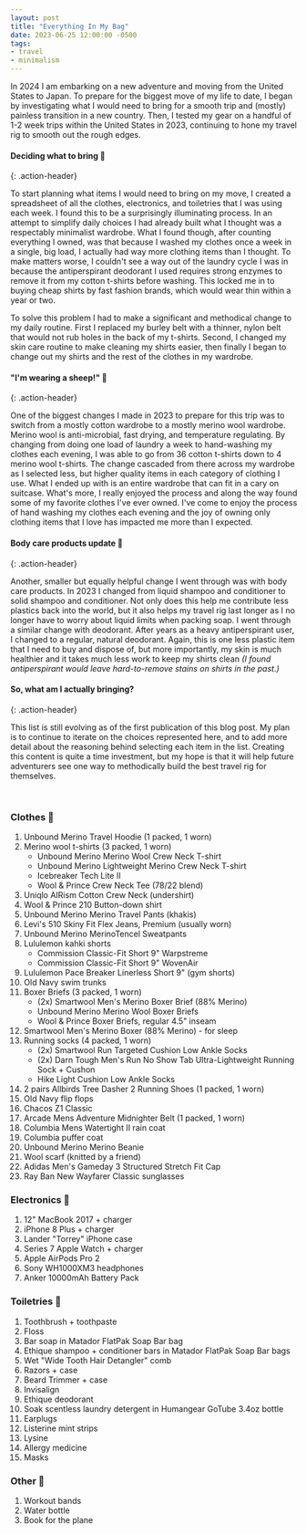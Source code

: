 ```yaml
---
layout: post
title: "Everything In My Bag"
date: 2023-06-25 12:00:00 -0500
tags:
- travel
- minimalism
---
```


In 2024 I am embarking on a new adventure and moving from the United States to Japan. To prepare for the biggest move of my life to date, I began by investigating what I would need to bring for a smooth trip and (mostly) painless transition in a new country. Then, I tested my gear on a handful of 1-2 week trips within the United States in 2023, continuing to hone my travel rig to smooth out the rough edges.

#### Deciding what to bring 🤔
{: .action-header}

To start planning what items I would need to bring on my move, I created a spreadsheet of all the clothes, electronics, and toiletries that I was using each week. I found this to be a surprisingly illuminating process. In an attempt to simplify daily choices I had already built what I thought was a respectably minimalist wardrobe. What I found though, after counting everything I owned, was that because I washed my clothes once a week in a single, big load, I actually had way more clothing items than I thought. To make matters worse, I couldn't see a way out of the laundry cycle I was in because the antiperspirant deodorant I used requires strong enzymes to remove it from my cotton t-shirts before washing. This locked me in to buying cheap shirts by fast fashion brands, which would wear thin within a year or two.

To solve this problem I had to make a significant and methodical change to my daily routine. First I replaced my burley belt with a thinner, nylon belt that would not rub holes in the back of my t-shirts. Second, I changed my skin care routine to make cleaning my shirts easier, then finally I began to change out my shirts and the rest of the clothes in my wardrobe.

#### "I'm wearing a sheep!" 🐑
{: .action-header}

One of the biggest changes I made in 2023 to prepare for this trip was to switch from a mostly cotton wardrobe to a mostly merino wool wardrobe. Merino wool is anti-microbial, fast drying, and temperature regulating. By changing from doing one load of laundry a week to hand-washing my clothes each evening, I was able to go from 36 cotton t-shirts down to 4 merino wool t-shirts. The change cascaded from there across my wardrobe as I selected less, but higher quality items in each category of clothing I use. What I ended up with is an entire wardrobe that can fit in a cary on suitcase. What's more, I really enjoyed the process and along the way found some of my favorite clothes I've ever owned. I've come to enjoy the process of hand washing my clothes each evening and the joy of owning only clothing items that I love has impacted me more than I expected.

#### Body care products update 🧼
{: .action-header}

Another, smaller but equally helpful change I went through was with body care products. In 2023 I changed from liquid shampoo and conditioner to solid shampoo and conditioner. Not only does this help me contribute less plastics back into the world, but it also helps my travel rig last longer as I no longer have to worry about liquid limits when packing soap. I went through a similar change with deodorant. After years as a heavy antiperspirant user, I changed to a regular, natural deodorant. Again, this is one less plastic item that I need to buy and dispose of, but more importantly, my skin is much healthier and it takes much less work to keep my shirts clean *(I found antiperspirant would leave hard-to-remove stains on shirts in the past.)*

#### So, what am I actually bringing?
{: .action-header}

This list is still evolving as of the first publication of this blog post. My plan is to continue to iterate on the choices represented here, and to add more detail about the reasoning behind selecting each item in the list. Creating this content is quite a time investment, but my hope is that it will help future adventurers see one way to methodically build the best travel rig for themselves.

<br/>

### Clothes 👕
1. Unbound Merino Travel Hoodie (1 packed, 1 worn)
2. Merino wool t-shirts (3 packed, 1 worn)
	* Unbound Merino Merino Wool Crew Neck T-shirt
	* Unbound Merino Lightweight Merino Crew Neck T-shirt
	* Icebreaker Tech Lite II
	* Wool & Prince Crew Neck Tee (78/22 blend)
3. Uniqlo AIRism Cotton Crew Neck (undershirt)
4. Wool & Prince 210 Button-down shirt
5. Unbound Merino Merino Travel Pants (khakis)
6. Levi's 510 Skiny Fit Flex Jeans, Premium (usually worn)
7. Unbound Merino MerinoTencel Sweatpants
8. Lululemon kahki shorts
	* Commission Classic-Fit Short 9" Warpstreme
	* Commission Classic-Fit Short 9" WovenAir
9. Lululemon Pace Breaker Linerless Short 9" (gym shorts)
10. Old Navy swim trunks
11. Boxer Briefs (3 packed, 1 worn)
	* (2x) Smartwool Men's Merino Boxer Brief (88% Merino)
	* Unbound Merino Merino Wool Boxer Briefs
	* Wool & Prince Boxer Briefs, regular 4.5" inseam
12. Smartwool Men's Merino Boxer (88% Merino) - for sleep
13. Running socks (4 packed, 1 worn)
	* (2x) Smartwool Run Targeted Cushion Low Ankle Socks
	* (2x) Darn Tough Men's Run No Show Tab Ultra-Lightweight Running Sock + Cushon
	* Hike Light Cushion Low Ankle Socks
14. 2 pairs Allbirds Tree Dasher 2 Running Shoes (1 packed, 1 worn)
15. Old Navy flip flops
16. Chacos Z1 Classic
17. Arcade Mens Adventure Midnighter Belt (1 packed, 1 worn)
18. Columbia Mens Watertight II rain coat
19. Columbia puffer coat
20. Unbound Merino	Merino Beanie
21. Wool scarf (knitted by a friend)
22. Adidas Men's Gameday 3 Structured Stretch Fit Cap
23. Ray Ban New Wayfarer Classic sunglasses

### Electronics 🔌
1. 12" MacBook 2017 + charger
2. iPhone 8 Plus + charger
3. Lander "Torrey" iPhone case
4. Series 7 Apple Watch + charger
5. Apple AirPods Pro 2
6. Sony WH1000XM3 headphones
7. Anker 10000mAh Battery Pack

### Toiletries 🛁
1. Toothbrush + toothpaste
2. Floss
3. Bar soap in Matador FlatPak Soap Bar bag
4. Ethique shampoo + conditioner bars in Matador FlatPak Soap Bar bags
5. Wet "Wide Tooth Hair Detangler" comb
6. Razors + case
7. Beard Trimmer + case
8. Invisalign
9. Ethique deodorant
10. Soak scentless laundry detergent in Humangear	GoTube 3.4oz bottle
11. Earplugs
12. Listerine mint strips
13. Lysine
14. Allergy medicine
15. Masks

### Other 🧿
1. Workout bands
2. Water bottle
3. Book for the plane
